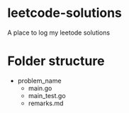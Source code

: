 
# leetcode-solutions

A place to log my leetode solutions



# Folder structure
- problem_name
	- main.go
	- main_test.go
	- remarks.md
